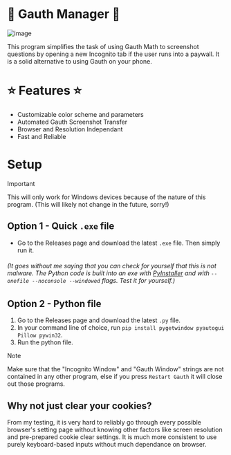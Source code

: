 # 🌟 Gauth Manager 🌟
![image](https://github.com/user-attachments/assets/8f580b59-ae20-451e-9753-35512d79bc3a)

This program simplifies the task of using Gauth Math to screenshot questions by opening a new Incognito tab if the user runs into a paywall. It is a solid alternative to using Gauth on your phone.

# ⭐ Features ⭐
- Customizable color scheme and parameters
- Automated Gauth Screenshot Transfer
- Browser and Resolution Independant
- Fast and Reliable
  
# Setup
> [!IMPORTANT]
> This will only work for Windows devices because of the nature of this program. (This will likely not change in the future, sorry!)
## Option 1 - Quick `.exe` file
- Go to the Releases page and download the latest `.exe` file. Then simply run it.
###### (It goes without me saying that you can check for yourself that this is not malware. The Python code is built into an exe with [PyInstaller](https://pypi.org/project/pyinstaller/) and with `--onefile --noconsole --windowed` flags. Test it for yourself.)
## Option 2 - Python file
1. Go to the Releases page and download the latest `.py` file.
2. In your command line of choice, run `pip install pygetwindow pyautogui Pillow pywin32`.
3. Run the python file.

> [!NOTE]
> Make sure that the "Incognito Window" and "Gauth Window" strings are not contained in any other program, else if you press `Restart Gauth` it will close out those programs.

## Why not just clear your cookies?
From my testing, it is very hard to reliably go through every possible browser's setting page without knowing other factors like screen resolution and pre-prepared cookie clear settings. It is much more consistent to use purely keyboard-based inputs without much dependance on browser.
